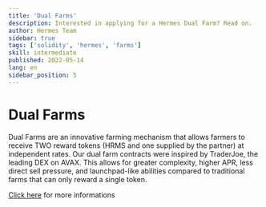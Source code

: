 ```yaml
---
title: 'Dual Farms'
description: Interested in applying for a Hermes Dual Farm? Read on.
author: Hermes Team
sidebar: true
tags: ['solidity', 'hermes', 'farms']
skill: intermediate
published: 2022-05-14
lang: en
sidebar_position: 5
---
```


# Dual Farms

Dual Farms are an innovative farming mechanism that allows farmers to receive TWO reward tokens (HRMS and one supplied by the partner) at independent rates. Our dual farm contracts were inspired by TraderJoe, the leading DEX on AVAX. This allows for greater complexity, higher APR, less direct sell pressure, and launchpad-like abilities compared to traditional farms that can only reward a single token.

[Click here](https://docs.hermesdefi.io/partnerships/dual-farms) for more informations
